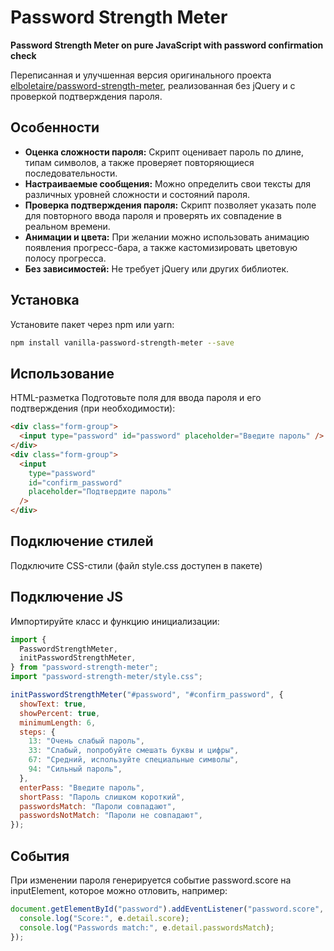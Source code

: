 # Password Strength Meter

**Password Strength Meter on pure JavaScript with password confirmation check**

Переписанная и улучшенная версия оригинального проекта [elboletaire/password-strength-meter](https://github.com/elboletaire/password-strength-meter), реализованная без jQuery и с проверкой подтверждения пароля.

## Особенности

- **Оценка сложности пароля:** Скрипт оценивает пароль по длине, типам символов, а также проверяет повторяющиеся последовательности.
- **Настраиваемые сообщения:** Можно определить свои тексты для различных уровней сложности и состояний пароля.
- **Проверка подтверждения пароля:** Скрипт позволяет указать поле для повторного ввода пароля и проверять их совпадение в реальном времени.
- **Анимации и цвета:** При желании можно использовать анимацию появления прогресс-бара, а также кастомизировать цветовую полосу прогресса.
- **Без зависимостей:** Не требует jQuery или других библиотек.

## Установка

Установите пакет через npm или yarn:

```bash
npm install vanilla-password-strength-meter --save
```

## Использование

HTML-разметка
Подготовьте поля для ввода пароля и его подтверждения (при необходимости):

```html
<div class="form-group">
  <input type="password" id="password" placeholder="Введите пароль" />
</div>
<div class="form-group">
  <input
    type="password"
    id="confirm_password"
    placeholder="Подтвердите пароль"
  />
</div>
```

## Подключение стилей

Подключите CSS-стили (файл style.css доступен в пакете)

## Подключение JS

Импортируйте класс и функцию инициализации:

```js
import {
  PasswordStrengthMeter,
  initPasswordStrengthMeter,
} from "password-strength-meter";
import "password-strength-meter/style.css";

initPasswordStrengthMeter("#password", "#confirm_password", {
  showText: true,
  showPercent: true,
  minimumLength: 6,
  steps: {
    13: "Очень слабый пароль",
    33: "Слабый, попробуйте смешать буквы и цифры",
    67: "Средний, используйте специальные символы",
    94: "Сильный пароль",
  },
  enterPass: "Введите пароль",
  shortPass: "Пароль слишком короткий",
  passwordsMatch: "Пароли совпадают",
  passwordsNotMatch: "Пароли не совпадают",
});
```

## События

При изменении пароля генерируется событие password.score на inputElement, которое можно отловить, например:

```js
document.getElementById("password").addEventListener("password.score", (e) => {
  console.log("Score:", e.detail.score);
  console.log("Passwords match:", e.detail.passwordsMatch);
});
```
